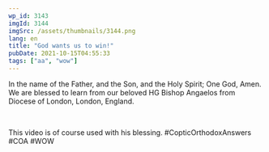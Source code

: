 ```yaml
---
wp_id: 3143
imgId: 3144
imgSrc: /assets/thumbnails/3144.png
lang: en
title: "God wants us to win!"
pubDate: 2021-10-15T04:55:33
tags: ["aa", "wow"]
---
```

<!-- page: 6 -->

<p>In the name of the Father, and the Son, and the Holy Spirit; One God, Amen. We are blessed to learn from our beloved HG Bishop Angaelos from Diocese of London, London, England.</p>
<p>&nbsp;</p>
<p>This video is of course used with his blessing. #CopticOrthodoxAnswers​ #COA​ #WOW​</p>
